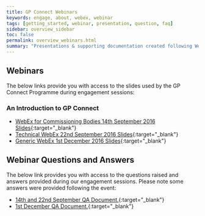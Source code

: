 ```yaml
---
title: GP Connect Webinars
keywords: engage, about, webex, webinar
tags: [getting_started, webinar, presentation, question, faq]
sidebar: overview_sidebar
toc: false
permalink: overview_webinars.html
summary: "Presentations & supporting documentation created following Webinars and Engagement sessions with GP Connect stakeholders."
---
```


## Webinars ##

The below links provide you with access to the slides used by the GP Connect Programme during engagement sessions:

### An Introduction to GP Connect ###

- [WebEx for Commissioning Bodies 14th September 2016 Slides](downloads/webinars/Introduction_to_GP_Connect_WebEx_Wednesday140916.pdf){:target="_blank"}
- [Technical WebEx 22nd September 2016 Slides](downloads/webinars/Introduction_to_GP_Connect_Technical_WebEx_Thursday220916.pdf){:target="_blank"}
- [Generic WebEx 1st December 2016 Slides](downloads/webinars/GP_Connect_Nov_2016_Generic_WebEx_v0.4.pdf){:target="_blank"}

## Webinar Questions and Answers ##

The below link provides you with access to the questions raised and answers provided during our engagement sessions. Please note some answers were provided following the event:

- [14th and 22nd September QA Document.](downloads/webinars/GP_Connect_Webinars_QA_102016.pdf){:target="_blank"}
- [1st December QA Document.](downloads/webinars/GP_Connect_Webinars_QA_122016.pdf){:target="_blank"}




